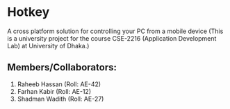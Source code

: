 # Hotkey
A cross platform solution for controlling your PC from a mobile device
(This is a university project for the course CSE-2216 (Application Development Lab) at University of Dhaka.)

## Members/Collaborators:
1. Raheeb Hassan (Roll: AE-42)
2. Farhan Kabir (Roll: AE-12)
3. Shadman Wadith (Roll: AE-27)
